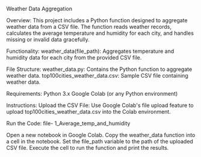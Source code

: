 Weather Data Aggregation

Overview:
This project includes a Python function designed to aggregate weather data from a CSV file. The function reads weather records, calculates the average temperature and humidity for each city, and handles missing or invalid data gracefully.

Functionality:
weather_data(file_path): Aggregates temperature and humidity data for each city from the provided CSV file.

File Structure:
weather_data.py: Contains the Python function to aggregate weather data.
top100cities_weather_data.csv: Sample CSV file containing weather data.


Requirements:
Python 3.x
Google Colab (or any Python environment)

Instructions:
Upload the CSV File:
Use Google Colab's file upload feature to upload top100cities_weather_data.csv into the Colab environment.

Run the Code:
file- 1_Average_temp_and_humidity

Open a new notebook in Google Colab.
Copy the weather_data function into a cell in the notebook.
Set the file_path variable to the path of the uploaded CSV file.
Execute the cell to run the function and print the results.

